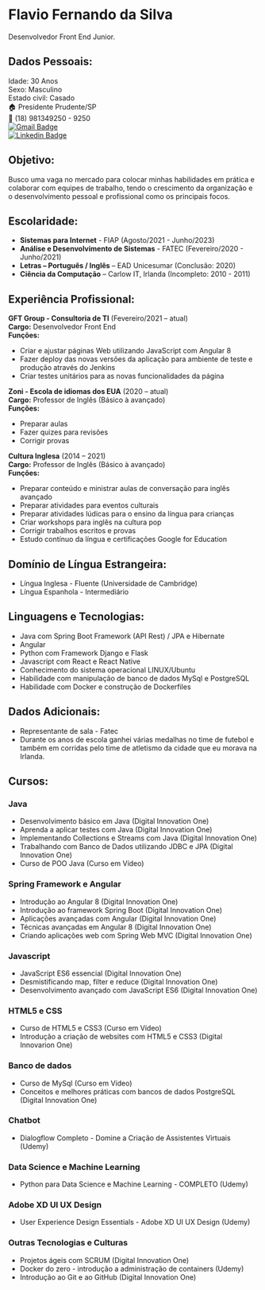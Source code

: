 # Flavio Fernando da Silva
Desenvolvedor Front End Junior.

## Dados Pessoais:

Idade: 30 Anos <br>
Sexo: Masculino <br>
Estado civil: Casado <br>
:house:    Presidente Prudente/SP <br>
:iphone:   (18) 981349250 - 9250 <br>
[![Gmail Badge](https://img.shields.io/badge/-Gmail-c14438?style=flat-square&logo=Gmail&logoColor=white&link=mailto:rebeccamanzi@gmail.com)](mailto:tchfernando@gmail.com) <br>
[![Linkedin Badge](https://img.shields.io/badge/-LinkedIn-blue?style=flat-square&logo=Linkedin&logoColor=white&link=https://www.linkedin.com/in/rebeccamanzi/)](https://www.linkedin.com/in/flavio-fernando-da-silva-8030b3ba/)

## Objetivo:

Busco uma vaga no mercado para colocar minhas habilidades em prática e colaborar com equipes de trabalho, tendo o crescimento da organização e o desenvolvimento pessoal e profissional como os principais focos.

## Escolaridade:
 
* **Sistemas para Internet** - FIAP (Agosto/2021 - Junho/2023) <br>
* **Análise e Desenvolvimento de Sistemas** - FATEC (Fevereiro/2020 - Junho/2021) <br>
* **Letras – Português / Inglês** – EAD Unicesumar (Conclusão: 2020) <br>
* **Ciência da Computação** – Carlow IT, Irlanda (Incompleto: 2010 - 2011)

## Experiência Profissional:

**GFT Group - Consultoria de TI** (Fevereiro/2021 – atual) <br>
**Cargo:** Desenvolvedor Front End <br>
**Funções:**
* Criar e ajustar páginas Web utilizando JavaScript com Angular 8
* Fazer deploy das novas versões da aplicação para ambiente de teste e produção através do Jenkins
* Criar testes unitários para as novas funcionalidades da página

**Zoni - Escola de idiomas dos EUA** (2020 – atual) <br>
**Cargo:** Professor de Inglês (Básico à avançado) <br>
**Funções:**
* Preparar aulas
* Fazer quizes para revisões
* Corrigir provas

**Cultura Inglesa** (2014 – 2021) <br>
**Cargo:** Professor de Inglês (Básico à avançado) <br>
**Funções:** 
* Preparar conteúdo e ministrar aulas de conversação para inglês avançado
* Preparar atividades para eventos culturais
* Preparar atividades lúdicas para o ensino da língua para crianças
* Criar workshops para inglês na cultura pop
* Corrigir trabalhos escritos e provas
* Estudo contínuo da língua e certificações Google for Education

 ## Domínio de Língua Estrangeira:
	
* Língua Inglesa - Fluente (Universidade de Cambridge)
* Língua Espanhola - Intermediário

## Linguagens e Tecnologias:

* Java com Spring Boot Framework (API Rest) / JPA e Hibernate
* Angular
* Python com Framework Django e Flask
* Javascript com React e React Native
* Conhecimento do sistema operacional LINUX/Ubuntu
* Habilidade com manipulação de banco de dados MySql e PostgreSQL
* Habilidade com Docker e construção de Dockerfiles

## Dados Adicionais:

* Representante de sala - Fatec
* Durante os anos de escola ganhei várias medalhas no time de futebol e também em corridas pelo time de atletismo da cidade que eu morava na Irlanda.

## Cursos:

### Java
* Desenvolvimento básico em Java (Digital Innovation One)
* Aprenda a aplicar testes com Java (Digital Innovation One)
* Implementando Collections e Streams com Java (Digital Innovation One)
* Trabalhando com Banco de Dados utilizando JDBC e JPA (Digital Innovation One)
* Curso de POO Java (Curso em Vídeo)

### Spring Framework e Angular
* Introdução ao Angular 8 (Digital Innovation One)
* Introdução ao framework Spring Boot (Digital Innovation One)
* Aplicações avançadas com Angular (Digital Innovation One)
* Técnicas avançadas em Angular 8 (Digital Innovation One)
* Criando aplicações web com Spring Web MVC (Digital Innovation One)

### Javascript
* JavaScript ES6 essencial (Digital Innovation One)
* Desmistificando map, filter e reduce (Digital Innovation One)
* Desenvolvimento avançado com JavaScript ES6 (Digital Innovation One)

### HTML5 e CSS
* Curso de HTML5 e CSS3 (Curso em Vídeo)
* Introdução a criação de websites com HTML5 e CSS3 (Digital Innovarion One)

### Banco de dados
* Curso de MySql (Curso em Vídeo)
* Conceitos e melhores práticas com bancos de dados PostgreSQL (Digital Innovation One)

### Chatbot
* Dialogflow Completo - Domine a Criação de Assistentes Virtuais (Udemy)

### Data Science e Machine Learning
* Python para Data Science e Machine Learning - COMPLETO (Udemy)

### Adobe XD UI UX Design
* User Experience Design Essentials - Adobe XD UI UX Design (Udemy)

### Outras Tecnologias e Culturas
* Projetos ágeis com SCRUM (Digital Innovation One)
* Docker do zero - introdução a administração de containers (Udemy)
* Introdução ao Git e ao GitHub (Digital Innovation One)

